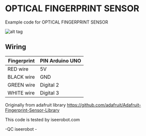 # OPTICAL FINGERPRINT SENSOR
Example code for OPTICAL FINGERPRINT SENSOR

![alt tag](http://www.iseerobot.com/img/foto_produk/10Optical%20Fingerprint%20reader%20Sensor.jpg)

## Wiring ##
| Fingerprint   | PIN Arduino UNO |
| ------------- | --------------- |
| RED wire      | 5V              |
| BLACK wire    | GND             |
| GREEN wire    | Digital 2       |
| WHITE wire    | Digital 3       |

Originally from adafruit library https://github.com/adafruit/Adafruit-Fingerprint-Sensor-Library

This code is tested by iseerobot.com

-QC iseerobot -
